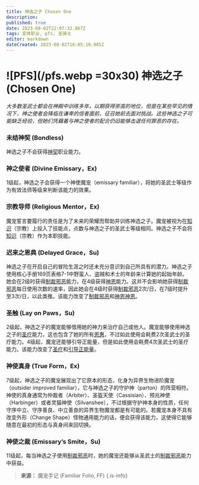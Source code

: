 ```yaml
---
title: 神选之子 Chosen One
description: 
published: true
date: 2023-08-02T22:07:32.867Z
tags: 变体职业, pfs, 圣骑士
editor: markdown
dateCreated: 2023-08-02T16:05:10.985Z
---
```


# ![PFS](/pfs.webp =30x30) 神选之子 (Chosen One)
*大多数圣武士都会在神殿中训练多年，以期获得崇高的地位，但是在某些罕见的情况下，神之使者会降临在谦卑的信者面前，征召她前去面对挑战。这些神选之子可能缺乏经验，但她们凭藉着与神之使者的配合仍旧能够击退任何罪恶的存在。*

### 未结神契 (Bondless)
神选之子不会获得[神契](/圣骑士#神契-divine-bond-sp)职业能力。

### 神之使者 (Divine Emissary，Ex)
1级起，神选之子会获得一个神使魔宠（emissary familiar），将她的圣武士等级作为有效法师等级来判断该能力的效果。

### 宗教导师 (Religious Mentor，Ex)
魔宠誓言要履行的责任是为了未来的荣耀而帮助并训练神选之子。魔宠被视为在[知识](/技能/知识)（宗教）上投入了技能点，点数与神选之子的圣武士等级相同。神选之子不会将[知识](/技能/知识)（宗教）作为本职技能。

### 迟来之恩典 (Delayed Grace，Su)
神选之子在开启自己的冒险生涯之时还未充分意识到自己所具有的潜力。神选之子使用核心手册169页表格7-1中野蛮人、盗贼和术士的年龄来计算她的起始年龄。她会在2级时获得[制裁邪恶](/圣骑士#制裁邪恶-smite-evil-su)能力，在4级获得[神恩](/圣骑士#神恩-divine-grace-su)能力。这并不会影响她获得[制裁邪恶](/圣骑士#制裁邪恶-smite-evil-su)每日使用次数的速率，因此她会在4级时获得[制裁邪恶](/圣骑士#制裁邪恶-smite-evil-su)2次/日，在7级时提升至3次/日，以此类推。该能力改变了[制裁邪恶](/圣骑士#制裁邪恶-smite-evil-su)和[神恩](/圣骑士#神恩-divine-grace-su)[神恩](/圣骑士#神恩-divine-grace-su)。

### 圣触 (Lay on Paws，Su)
2级起，神选之子的魔宠能够借用她的神力来治疗自己或他人。魔宠能够使用神选之子的[圣疗](/圣骑士#圣疗-lay-on-hands-su)能力，这也包含了她的所有[恩惠](/圣骑士#恩惠-mercy-su)，不过如此使用会耗费2次圣武士的圣疗能力。4级起，魔宠还能够引导正能量，但是如此使用会耗费4次圣武士的圣疗能力。该能力改变了[圣疗](/圣骑士#圣疗-lay-on-hands-su)和[引导正能量](/圣骑士#引导正能量-channel-positive-energy-su)。

### 神使真身 (True Form，Ex)
7级起，神选之子的魔宠展现出了它原本的形态，化身为异界生物进阶魔宠（outsider improved familiar），它与神选之子的守护神（parton）的阵营相符。神使的真身通常为仲裁者（Arbiter）、圣盔天使（Cassisian）、预兆神使（Harbinger）或者灵猫神使（Silvanshee），不过根据守护神本身的性质，任何守序中立、守序善良、中立善良的异界生物魔宠都是有可能的。若魔宠本身不具有改变外形（Change Shape）怪物通用能力的话，便会获得该能力，这使得它能够随意在最初的形态与真身间来回切换。

### 神使之裁 (Emissary’s Smite，Su)
11级起，每当神选之子使用[制裁邪恶](/圣骑士#制裁邪恶-smite-evil-su)时，她的魔宠还能够从圣武士的[制裁邪恶](/圣骑士#制裁邪恶-smite-evil-su)能力中获益。

> **来源：** 魔宠手记 (Familiar Folio, FF)
{.is-info}